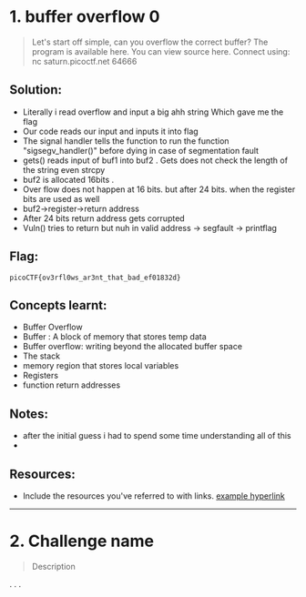# 1. buffer overflow 0

> Let's start off simple, can you overflow the correct buffer? The program is available here. You can view source here.
Connect using:
nc saturn.picoctf.net 64666

## Solution:

- Literally i read overflow and input a big ahh string Which gave me the flag
- Our code reads our input and inputs it into flag <global var>
- The signal handler tells the function to run the function "sigsegv_handler()" before dying in case of segmentation fault
- gets() reads input of buf1 into buf2 . Gets does not check the length of the string even strcpy
- buf2 is allocated 16bits .
- Over flow does not happen at 16 bits. but after 24 bits. when the register bits are used as well
 - buf2->register->return address
- After 24 bits return address gets corrupted
- Vuln() tries to return but nuh in valid address -> segfault -> printflag


## Flag:

```
picoCTF{ov3rfl0ws_ar3nt_that_bad_ef01832d}

```

## Concepts learnt:

- Buffer Overflow
 - Buffer : A block of memory that stores temp data <array>
 - Buffer overflow: writing beyond the allocated buffer space
- The stack
 - memory region that stores local variables
 - Registers
 - function return addresses

## Notes:

- after the initial guess i had to spend some time understanding all of this
- 

## Resources:

- Include the resources you've referred to with links. [example hyperlink](https://google.com)


***

# 2. Challenge name

> Description

.
.
.
